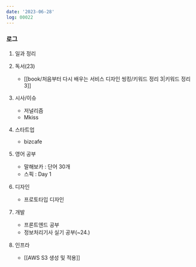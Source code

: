 ```yaml
---
date: '2023-06-28'
log: 00022
---
```


### 로그

1. 일과 정리


2. 독서(23)
	- [[book/처음부터 다시 배우는 서비스 디자인 씽킹/키워드 정리 3|키워드 정리 3]]


3. 시사/이슈
	- 저널리즘
	- Mkiss


4. 스타트업
	- bizcafe


5. 영어 공부
	- 말해보카 : 단어 30개
	- 스픽 : Day 1


6. 디자인
	- 프로토타입 디자인


7. 개발
	- 프론트엔드 공부
	- 정보처리기사 실기 공부(~24.)


8. 인프라
	- [[AWS S3 생성 및 적용]]